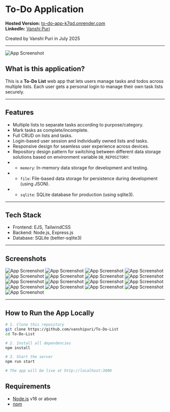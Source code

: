 # To-Do Application

**Hosted Version:** [to-do-app-k7qd.onrender.com](https://to-do-app-k7qd.onrender.com/)  
 **LinkedIn:** [Vanshi Puri](https://www.linkedin.com/in/vanshi-puri)

Created by Vanshi Puri in July 2025

---

![App Screenshot](<public/Screenshots/Screenshot%20(60).png>)

## What is this application?

This is a **To-Do List** web app that lets users manage tasks and todos across multiple lists. Each user gets a personal login to manage their own task lists securely.

---

## Features

- Multiple lists to separate tasks according to purpose/category.
- Mark tasks as complete/incomplete.
- Full CRUD on lists and tasks.
- Login-based user session and individually owned lists and tasks.
- Responsive design for seamless user experience across devices.
- Repository design pattern for switching between different data storage solutions based on environment variable `DB_REPOSITORY`:
- - `memory`: In-memory data storage for development and testing.
- - `file`: File-based data storage for persistence during development (using JSON).
- - `sqlite`: SQLite database for production (using sqlite3).

---

## Tech Stack

- Frontend: EJS, TailwindCSS
- Backend: Node.js, Express.js
- Database: SQLite (better-sqlite3)

---

## Screenshots

![App Screenshot](<public/Screenshots/Screenshot%20(58).png>)
![App Screenshot](<public/Screenshots/Screenshot%20(59).png>)
![App Screenshot](<public/Screenshots/Screenshot%20(61).png>)
![App Screenshot](<public/Screenshots/Screenshot%20(62).png>)
![App Screenshot](<public/Screenshots/Screenshot%20(63).png>)
![App Screenshot](<public/Screenshots/Screenshot%20(64).png>)
![App Screenshot](<public/Screenshots/Screenshot%20(65).png>)
![App Screenshot](<public/Screenshots/Screenshot%20(66).png>)
![App Screenshot](<public/Screenshots/Screenshot%20(67).png>)
![App Screenshot](<public/Screenshots/Screenshot%20(68).png>)
![App Screenshot](<public/Screenshots/Screenshot%20(69).png>)
![App Screenshot](<public/Screenshots/Screenshot%20(70).png>)
![App Screenshot](<public/Screenshots/Screenshot%20(71).png>)
![App Screenshot](<public/Screenshots/Screenshot%20(72).png>)
![App Screenshot](<public/Screenshots/Screenshot%20(73).png>)
![App Screenshot](<public/Screenshots/Screenshot%20(74).png>)
![App Screenshot](<public/Screenshots/Screenshot%20(75).png>)

---

## How to Run the App Locally

```bash
# 1. Clone this repository
git clone https://github.com/vanshipuri/To-Do-List
cd To-Do-List

# 2. Install all dependencies
npm install

# 3. Start the server
npm run start

# The app will be live at http://localhost:3000
```

## Requirements

- [Node.js](https://nodejs.org/) v16 or above
- [npm](https://www.npmjs.com/)
